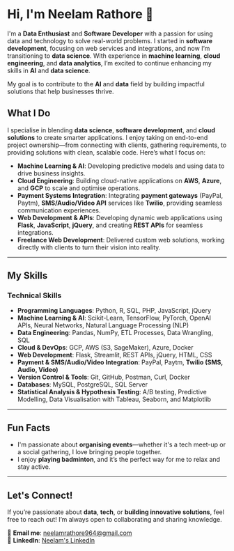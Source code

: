 # Hi, I'm Neelam Rathore 👋

I'm a **Data Enthusiast** and **Software Developer** with a passion for using data and technology to solve real-world problems. I started in **software development**, focusing on web services and integrations, and now I’m transitioning to **data science**. With experience in **machine learning**, **cloud engineering**, and **data analytics**, I’m excited to continue enhancing my skills in **AI** and **data science**. 

My goal is to contribute to the **AI** and **data** field by building impactful solutions that help businesses thrive.

## What I Do

I specialise in blending **data science**, **software development**, and **cloud solutions** to create smarter applications. I enjoy taking on end-to-end project ownership—from connecting with clients, gathering requirements, to providing solutions with clean, scalable code. Here’s what I focus on:

- **Machine Learning & AI**: Developing predictive models and using data to drive business insights.  
- **Cloud Engineering**: Building cloud-native applications on **AWS**, **Azure**, and **GCP** to scale and optimise operations.  
- **Payment Systems Integration**: Integrating **payment gateways** (PayPal, Paytm), **SMS/Audio/Video API** services like **Twilio**, providing seamless communication experiences.  
- **Web Development & APIs**: Developing dynamic web applications using **Flask**, **JavaScript**, **jQuery**, and creating **REST APIs** for seamless integrations.  
- **Freelance Web Development**: Delivered custom web solutions, working directly with clients to turn their vision into reality.

---

## My Skills

### **Technical Skills**

- **Programming Languages**: Python, R, SQL, PHP, JavaScript, jQuery  
- **Machine Learning & AI**: Scikit-Learn, TensorFlow, PyTorch, OpenAI APIs, Neural Networks, Natural Language Processing (NLP)  
- **Data Engineering**: Pandas, NumPy, ETL Processes, Data Wrangling, SQL  
- **Cloud & DevOps**: GCP, AWS (S3, SageMaker), Azure, Docker  
- **Web Development**: Flask, Streamlit, REST APIs, jQuery, HTML, CSS  
- **Payment & SMS/Audio/Video Integration**: PayPal, Paytm, **Twilio (SMS, Audio, Video)**  
- **Version Control & Tools**: Git, GitHub, Postman, Curl, Docker  
- **Databases**: MySQL, PostgreSQL, SQL Server  
- **Statistical Analysis & Hypothesis Testing**: A/B testing, Predictive Modelling, Data Visualisation with Tableau, Seaborn, and Matplotlib

---

## Fun Facts

- I'm passionate about **organising events**—whether it's a tech meet-up or a social gathering, I love bringing people together.  
- I enjoy **playing badminton**, and it’s the perfect way for me to relax and stay active.
  
---

## Let's Connect!

If you’re passionate about **data**, **tech**, or **building innovative solutions**, feel free to reach out! I’m always open to collaborating and sharing knowledge.

📧 **Email me**: [neelamrathore964@gmail.com](mailto:neelamrathore964@gmail.com)  
🔗 **LinkedIn**: [Neelam's LinkedIn](https://www.linkedin.com/in/neelamrathore)
